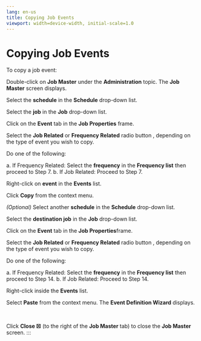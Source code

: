 ```yaml
---
lang: en-us
title: Copying Job Events
viewport: width=device-width, initial-scale=1.0
---
```


#  Copying Job Events

To copy a job event:

Double-click on **Job Master** under the **Administration** topic. The
**Job Master** screen displays.

Select the **schedule** in the **Schedule** drop-down list.

Select the **job** in the **Job** drop-down list.

Click on the **Event** tab in the **Job Properties** frame.

Select the **Job Related** or **Frequency Related** radio button ,
depending on the type of event you wish to copy.

Do one of the following:

a.  If Frequency Related: Select the **frequency** in     the **Frequency list** then proceed to Step 7.
b.  If Job Related: Proceed to Step 7.

Right-click on **event** in the **Events** list.

Click **Copy** from the context menu.

*(Optional)* Select another **schedule** in the
**Schedule** drop-down list.

Select the **destination job** in the **Job** drop-down list.

Click on the **Event** tab in the **Job Properties**frame.

Select the **Job Related** or **Frequency Related** radio button ,
depending on the type of event you wish to copy.

Do one of the following:

a.  If Frequency Related: Select the **frequency** in     the **Frequency list** then proceed to Step 14.
b.  If Job Related: Proceed to Step 14.

Right-click inside the **Events** list.

Select **Paste** from the context menu. The **Event Definition Wizard**
displays.

 

Click **Close ☒** (to the right of the **Job Master** tab) to close the
**Job Master** screen.
:::

 

